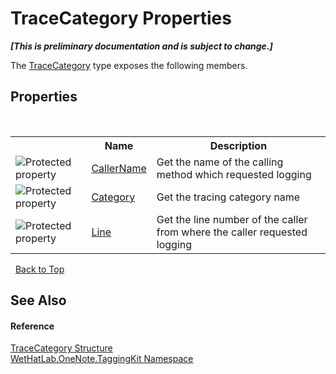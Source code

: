 # TraceCategory Properties
 _**\[This is preliminary documentation and is subject to change.\]**_

The <a href="692608a8-5e77-ecb8-4fcd-0edae6dceac2.md">TraceCategory</a> type exposes the following members.


## Properties
&nbsp;<table><tr><th></th><th>Name</th><th>Description</th></tr><tr><td>![Protected property](media/protproperty.gif "Protected property")</td><td><a href="45f5bec8-2693-703a-28f4-4fe7ecfd1b91.md">CallerName</a></td><td>
Get the name of the calling method which requested logging</td></tr><tr><td>![Protected property](media/protproperty.gif "Protected property")</td><td><a href="3bbfc2e7-e62f-becd-ed14-4446b2d873f9.md">Category</a></td><td>
Get the tracing category name</td></tr><tr><td>![Protected property](media/protproperty.gif "Protected property")</td><td><a href="e24d3af0-3885-7fd0-3b1b-1039235a5300.md">Line</a></td><td>
Get the line number of the caller from where the caller requested logging</td></tr></table>&nbsp;
<a href="#tracecategory-properties">Back to Top</a>

## See Also


#### Reference
<a href="692608a8-5e77-ecb8-4fcd-0edae6dceac2.md">TraceCategory Structure</a><br /><a href="4e00c8ac-fc03-0e6d-d2fd-b2c7565a9aa0.md">WetHatLab.OneNote.TaggingKit Namespace</a><br />